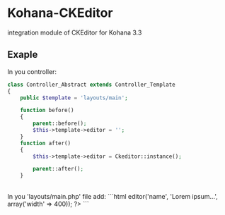 Kohana-CKEditor
===============

integration module of CKEditor for Kohana 3.3

## Exaple
In you controller:
```php
class Controller_Abstract extends Controller_Template
{
    public $template = 'layouts/main';

    function before()
    {
        parent::before();
		$this->template->editor = '';
    }
    function after()
    {
    	$this->template->editor = Ckeditor::instance();

    	parent::after();
    }
```
<br />
In you 'layouts/main.php' file add:
```html
<!DOCTYPE html>
<html>
<head>
    <title>Cool site</title>
</head>
<body>
    <?php echo $editor->editor('name', 'Lorem ipsum...', array('width' => 400)); ?>
</body>
</html>
```